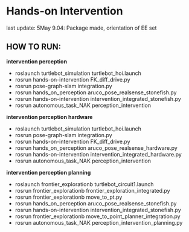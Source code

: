 ﻿# Hands-on Intervention

last update:
5May 9.04: Package made, orientation of EE set

## HOW TO RUN:

**intervention perception**
- roslaunch turtlebot_simulation turtlebot_hoi.launch
- rosrun hands-on-intervention FK_diff_drive.py
- rosrun pose-graph-slam integration.py 
- rosrun hands_on_perception aruco_pose_realsense_stonefish.py
- rosrun hands-on-intervention intervention_integrated_stonefish.py 
- rosrun autonomous_task_NAK perception_intervention


**intervention perception hardware**
- roslaunch turtlebot_simulation turtlebot_hoi.launch
- rosrun pose-graph-slam integration.py 
- rosrun hands-on-intervention FK_diff_drive.py
- rosrun hands_on_perception aruco_pose_realsense_hardware.py
- rosrun hands-on-intervention intervention_integrated_hardware.py 
- rosrun autonomous_task_NAK perception_intervention



**intervention perception planning**
- roslaunch frontier_explorationb turtlebot_circuit1.launch
- rosrun frontier_explorationb frontier_exploration_integrated.py
- rosrun frontier_explorationb move_to_pt.py
- rosrun hands_on_perception aruco_pose_realsense_stonefish.py
- rosrun hands-on-intervention intervention_integrated_stonefish.py 
- rosrun frontier_explorationb move_to_point_planner_integration.py 
- rosrun autonomous_task_NAK perception_intervention_planning.py
